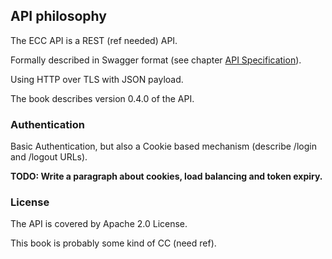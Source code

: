 ## API philosophy

The ECC API is a REST (ref needed) API.

Formally described in Swagger format (see chapter [API Specification](swagger_specification.md)).

Using HTTP over TLS with JSON payload.

The book describes version 0.4.0 of the API. 


### Authentication

Basic Authentication, but also a Cookie based mechanism (describe /login and /logout URLs).

__TODO: Write a paragraph about cookies, load balancing and token expiry.__

### License

The API is covered by Apache 2.0 License.

This book is probably some kind of CC (need ref).

